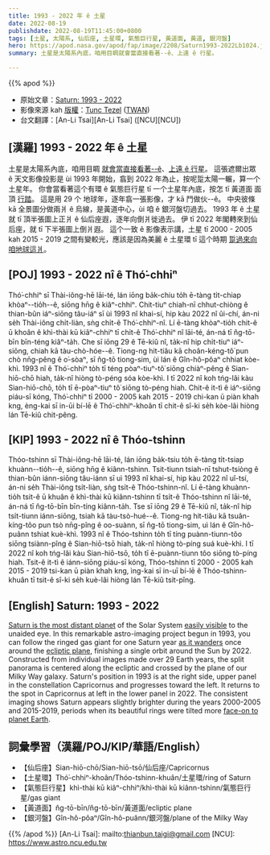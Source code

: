 ```yaml
---
title: 1993 - 2022 年 ê 土星
date: 2022-08-19
publishdate: 2022-08-19T11:45:00+0800
tags: [土星, 太陽系, 仙后座, 土星環, 氣態巨行星, 黃道面, 黃道, 銀河盤]
hero: https://apod.nasa.gov/apod/fap/image/2208/Saturn1993-2022Lb1024.jpg
summary: 土星是太陽系內底，咱用目睭就會當直接看著--ê、上遠 ê 行星。

---
```


{{% apod %}}

- 原始文章：[Saturn: 1993 - 2022](https://apod.nasa.gov/apod/ap220819.html)
- 影像來源 kah [版權][copyright]：[Tunc Tezel](http://www.twanight.org/tezel) ([TWAN](http://www.twanight.org/))
- 台文翻譯：[An-Li Tsai][An-Li Tsai] ([NCU][NCU])

## [漢羅] 1993 - 2022 年 ê 土星
土星是太陽系內底，咱用目睭 [就會當直接看著--ê][easily visible]、[上遠 ê 行星][Saturn is the most distant planet]。
這張遮爾出眾 ê 天文影像投影是 ùi 1993 年開始，翕到 2022 年為止，按呢踅太陽一輾，算一个土星年。
你會當看著這个有環 ê 氣態巨行星 tī 一个土星年內底，按怎 tī 黃道面 面頂 [行踏][as it wanders]。
這是用 29 个 地球年，逐年翕一張影像，才 kā 鬥做伙--ê。
中央彼條 kā 全景圖分做兩爿 ê 烏線，是黃道中心，ùi 咱 ê 銀河盤切過去。
1993 年 ê 土星就 tī 頂半張圖上正爿 ê 仙后座遐，逐年向倒爿徙過去。
伊 tī 2022 年閣轉來到仙后座，就 tī 下半張圖上倒爿遐。
這个一致 ê 影像表示講，土星 tī 2000 - 2005 kah 2015 - 2019 之間有變較光，應該是因為美麗 ê 土星環 tī 這个時期 [踅過來向咱地球這爿][face-on to planet Earth t]。


## [POJ] 1993 - 2022 nî ê Thó͘-chhiⁿ
Thó͘-chhiⁿ sī Thài-iông-hē lāi-té, lán iōng ba̍k-chiu to̍h ē-tàng ti̍t-chiap khòaⁿ--tio̍h--ê, siōng hn̄g ê kiâⁿ-chhiⁿ.
Chit-tiuⁿ chiah-nī chhut-chiòng ê thian-bûn iáⁿ-siōng tâu-iáⁿ sī ùi 1993 nî khai-sí, hip kàu 2022 nî ûi-chí, án-ni se̍h Thài-iông chi̍t-liàn, sǹg chi̍t-ê Thó͘-chhiⁿ-nî.
Lí ē-tàng khòaⁿ-tio̍h chit-ê ū khoân ê khì-thài kū kiâⁿ-chhiⁿ tī chi̍t-ê Thó͘-chhiⁿ nî lāi-té, án-ná tī n̂g-tō-bīn bīn-téng kiâⁿ-ta̍h.
Che sī iōng 29 ê Tē-kiû nî, ta̍k-nî hip chi̍t-tiuⁿ iáⁿ-siōng, chiah kā tàu-chò-hóe--ê.
Tiong-ng hit-tiâu kā choân-kéng-tô͘ pun chò nn̄g-pêng ê o͘-sòaⁿ, sī n̂g-tō tiong-sim, ùi lán ê Gîn-hô-pôaⁿ chhiat kòe-khì.
1993 nî ê Thó͘-chhiⁿ to̍h tī téng pòaⁿ-tiuⁿ-tô͘ siōng chiàⁿ-pêng ê Sian-hiō-chō hiah, ta̍k-nî hiòng tò-péng sóa kòe-khì.
I tī 2022 nî koh tńg-lâi kàu Sian-hiō-chō, to̍h tī ē-pòaⁿ-tiuⁿ tô͘ siōng tò-péng hiah.
Chit-ê it-tì ê iáⁿ-siōng piáu-sī kóng, Thó͘-chhiⁿ tī 2000 - 2005 kah 2015 - 2019 chi-kan ū piàn khah kng, èng-kai sī in-ūi bí-lē ê Thó͘-chhiⁿ-khoân tī chit-ê sî-ki se̍h kòe-lâi hiòng lán Tē-kiû chit-pêng.

## [KIP] 1993 - 2022 nî ê Thóo-tshinn
Thóo-tshinn sī Thài-iông-hē lāi-té, lán iōng ba̍k-tsiu to̍h ē-tàng ti̍t-tsiap khuànn--tio̍h--ê, siōng hn̄g ê kiânn-tshinn.
Tsit-tiunn tsiah-nī tshut-tsiòng ê thian-bûn iánn-siōng tâu-iánn sī uì 1993 nî khai-sí, hip kàu 2022 nî uî-tsí, án-ni se̍h Thài-iông tsi̍t-liàn, sǹg tsi̍t-ê Thóo-tshinn-nî.
Lí ē-tàng khuànn-tio̍h tsit-ê ū khuân ê khì-thài kū kiânn-tshinn tī tsi̍t-ê Thóo-tshinn nî lāi-té, án-ná tī n̂g-tō-bīn bīn-tíng kiânn-ta̍h.
Tse sī iōng 29 ê Tē-kiû nî, ta̍k-nî hip tsi̍t-tiunn iánn-siōng, tsiah kā tàu-tsò-hué--ê.
Tiong-ng hit-tiâu kā tsuân-kíng-tôo pun tsò nn̄g-pîng ê oo-suànn, sī n̂g-tō tiong-sim, uì lán ê Gîn-hô-puânn tshiat kuè-khì.
1993 nî ê Thóo-tshinn to̍h tī tíng puànn-tiunn-tôo siōng tsiànn-pîng ê Sian-hiō-tsō hiah, ta̍k-nî hiòng tò-píng suá kuè-khì.
I tī 2022 nî koh tńg-lâi kàu Sian-hiō-tsō, to̍h tī ē-puànn-tiunn tôo siōng tò-píng hiah.
Tsit-ê it-tì ê iánn-siōng piáu-sī kóng, Thóo-tshinn tī 2000 - 2005 kah 2015 - 2019 tsi-kan ū piàn khah kng, ìng-kai sī in-uī bí-lē ê Thóo-tshinn-khuân tī tsit-ê sî-ki se̍h kuè-lâi hiòng lán Tē-kiû tsit-pîng.

## [English] Saturn: 1993 - 2022
[Saturn is the most distant planet][Saturn is the most distant planet] of the Solar System [easily visible][easily visible] to the unaided eye.
In this remarkable astro-imaging project begun in 1993, you can follow the ringed gas giant for one Saturn year [as it wanders][as it wanders] once around the [ecliptic plane][ecliptic plane], finishing a single orbit around the Sun by 2022.
Constructed from individual images made over 29 Earth years, the split panorama is centered along the ecliptic and crossed by the plane of our Milky Way galaxy.
Saturn's position in 1993 is at the right side, upper panel in the constellation Capricornus and progresses toward the left.
It returns to the spot in Capricornus at left in the lower panel in 2022.
The consistent imaging shows Saturn appears slightly brighter during the years 2000-2005 and 2015-2019, periods when its beautiful rings were tilted more [face-on to planet Earth][face-on to planet Earth e].

## 詞彙學習（漢羅/POJ/KIP/華語/English）
- 【仙后座】Sian-hiō-chō/Sian-hiō-tsō/仙后座/Capricornus
- 【土星環】Thó͘-chhiⁿ-khoân/Thóo-tshinn-khuân/土星環/ring of Saturn
- 【氣態巨行星】khì-thài kū kiâⁿ-chhiⁿ/khì-thài kū kiânn-tshinn/氣態巨行星/gas giant
- 【黃道面】n̂g-tō-bīn/n̂g-tō-bīn/黃道面/ecliptic plane
- 【銀河盤】Gîn-hô-pôaⁿ/Gîn-hô-puânn/銀河盤/plane of the Milky Way

{{% /apod %}}
[An-Li Tsai]: mailto:thianbun.taigi@gmail.com
[NCU]: https://www.astro.ncu.edu.tw

[copyright]: https://apod.nasa.gov/apod/fap/lib/about_apod.html#srapply

[Saturn is the most distant planet]:https://solarsystem.nasa.gov/planets/saturn/in-depth/
[easily visible]:https://blogs.nasa.gov/blog/2022/08/10/saturn-to-reach-opposition-aug-14/
[as it wanders]:https://apod.nasa.gov/apod/ap180929.html
[ecliptic plane]:https://en.wikipedia.org/wiki/Ecliptic
[face-on to planet Earth e]:https://apod.nasa.gov/apod/ap210919.html
[face-on to planet Earth t]:https://apod.tw/daily/20210919/
